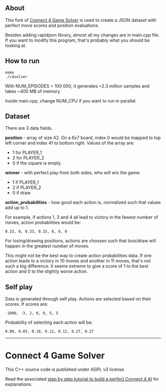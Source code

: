 ## About

This fork of [Connect 4 Game Solver](https://github.com/PascalPons/connect4) is used to create a JSON dataset
with perfect move scores and position evaluations.

Besides adding rapidjson library, almost all my changes are in main.cpp file. If you want to modify this
program, that's probably what you should be looking at.

## How to run

```
make
./c4solver
```

With NUM_EPISODES = 100 000, it generates ~2.3 million samples and takes ~400 MB of memory.

Inside main.cpp, change NUM_CPU if you want to run in parallel.

## Dataset

There are 3 data fields.

**position** - array of size 42. On a 6x7 board, index 0 would be mapped to top left corner and index 41
to bottom right. Values of the array are:
- 1 for PLAYER_1
- 2 for PLAYER_2
- 0 if the square is empty.

**winner** - with perfect play from both sides, who will win the game:
- 1 if PLAYER_1
- 2 if PLAYER_2
- 0 if draw

**action_probabilities** - how good each action is, normalized such that values add up to 1.

For example, if actions 1, 3 and 4 all lead to victory in the fewest number of moves, action probabilities
would be:

```
0.33, 0, 0.33, 0.33, 0, 0, 0
```

For losing/drawing positions, actions are choosen such that loss/draw will happen in the greatest number of moves.

This might not be the best way to create action probabilities data. If one action leads to a victory in 10 moves 
and another in 11 moves, that's not such a big difference. It seems extreme to give a score of 1 to the best action and 0 to
the slightly worse action.

## Self play

Data is generated through self play. Actions are selected based on their scores. If scores are:

```
-1000, -3, 2, 0, 0, 5, 5
```

Probability of selecting each action will be:

```
0.00, 0.03, 0.18, 0.12, 0.12, 0.27, 0.27
```

---

# Connect 4 Game Solver

This C++ source code is published under AGPL v3 license.

Read the associated [step by step tutorial to build a perfect Connect 4 AI](http://blog.gamesolver.org) for explanations.
